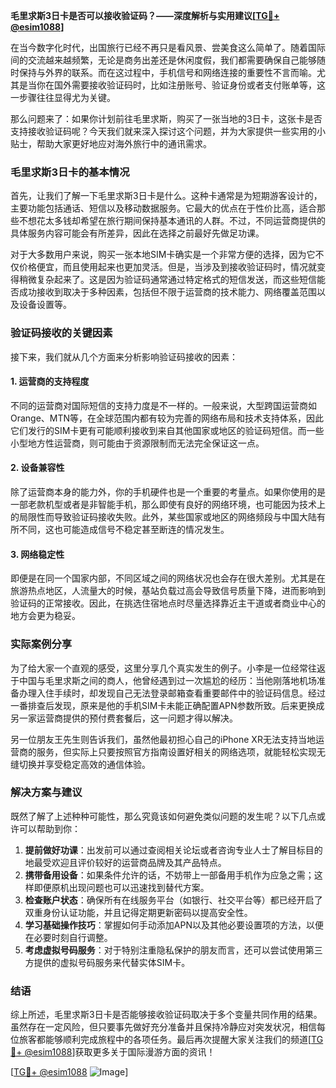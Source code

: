 **毛里求斯3日卡是否可以接收验证码？——深度解析与实用建议[[TG💪+ @esim1088](https://t.me/s/esim1088)]**

在当今数字化时代，出国旅行已经不再只是看风景、尝美食这么简单了。随着国际间的交流越来越频繁，无论是商务出差还是休闲度假，我们都需要确保自己能够随时保持与外界的联系。而在这过程中，手机信号和网络连接的重要性不言而喻。尤其是当你在国外需要接收验证码时，比如注册账号、验证身份或者支付账单等，这一步骤往往显得尤为关键。

那么问题来了：如果你计划前往毛里求斯，购买了一张当地的3日卡，这张卡是否支持接收验证码呢？今天我们就来深入探讨这个问题，并为大家提供一些实用的小贴士，帮助大家更好地应对海外旅行中的通讯需求。

### 毛里求斯3日卡的基本情况

首先，让我们了解一下毛里求斯3日卡是什么。这种卡通常是为短期游客设计的，主要功能包括通话、短信以及移动数据服务。它最大的优点在于性价比高，适合那些不想花太多钱却希望在旅行期间保持基本通讯的人群。不过，不同运营商提供的具体服务内容可能会有所差异，因此在选择之前最好先做足功课。

对于大多数用户来说，购买一张本地SIM卡确实是一个非常方便的选择，因为它不仅价格便宜，而且使用起来也更加灵活。但是，当涉及到接收验证码时，情况就变得稍微复杂起来了。这是因为验证码通常通过特定格式的短信发送，而这些短信能否成功接收到取决于多种因素，包括但不限于运营商的技术能力、网络覆盖范围以及设备设置等。

### 验证码接收的关键因素

接下来，我们就从几个方面来分析影响验证码接收的因素：

#### 1. 运营商的支持程度

不同的运营商对国际短信的支持力度是不一样的。一般来说，大型跨国运营商如Orange、MTN等，在全球范围内都有较为完善的网络布局和技术支持体系，因此它们发行的SIM卡更有可能顺利接收到来自其他国家或地区的验证码短信。而一些小型地方性运营商，则可能由于资源限制而无法完全保证这一点。

#### 2. 设备兼容性

除了运营商本身的能力外，你的手机硬件也是一个重要的考量点。如果你使用的是一部老款机型或者是非智能手机，那么即使有良好的网络环境，也可能因为技术上的局限性而导致验证码接收失败。此外，某些国家或地区的网络频段与中国大陆有所不同，这也可能造成信号不稳定甚至断连的情况发生。

#### 3. 网络稳定性

即便是在同一个国家内部，不同区域之间的网络状况也会存在很大差别。尤其是在旅游热点地区，人流量大的时候，基站负载过高会导致信号质量下降，进而影响到验证码的正常接收。因此，在挑选住宿地点时尽量选择靠近主干道或者商业中心的地方会更为稳妥。

### 实际案例分享

为了给大家一个直观的感受，这里分享几个真实发生的例子。小李是一位经常往返于中国与毛里求斯之间的商人，他曾经遇到过一次尴尬的经历：当他刚落地机场准备办理入住手续时，却发现自己无法登录邮箱查看重要邮件中的验证码信息。经过一番排查后发现，原来是他的手机SIM卡未能正确配置APN参数所致。后来更换成另一家运营商提供的预付费套餐后，这一问题才得以解决。

另一位朋友王先生则告诉我们，虽然他最初担心自己的iPhone XR无法支持当地运营商的服务，但实际上只要按照官方指南设置好相关的网络选项，就能轻松实现无缝切换并享受稳定高效的通信体验。

### 解决方案与建议

既然了解了上述种种可能性，那么究竟该如何避免类似问题的发生呢？以下几点或许可以帮助到你：

1. **提前做好功课**：出发前可以通过查阅相关论坛或者咨询专业人士了解目标目的地最受欢迎且评价较好的运营商品牌及其产品特点。
2. **携带备用设备**：如果条件允许的话，不妨带上一部备用手机作为应急之需；这样即便原机出现问题也可以迅速找到替代方案。
3. **检查账户状态**：确保所有在线服务平台（如银行、社交平台等）都已经开启了双重身份认证功能，并且记得定期更新密码以提高安全性。
4. **学习基础操作技巧**：掌握如何手动添加APN以及其他必要设置项的方法，以便在必要时刻自行调整。
5. **考虑虚拟号码服务**：对于特别注重隐私保护的朋友而言，还可以尝试使用第三方提供的虚拟号码服务来代替实体SIM卡。

### 结语

综上所述，毛里求斯3日卡是否能够接收验证码取决于多个变量共同作用的结果。虽然存在一定风险，但只要事先做好充分准备并且保持冷静应对突发状况，相信每位旅客都能够顺利完成旅程中的各项任务。最后再次提醒大家关注我们的频道[[TG💪+ @esim1088](https://t.me/s/esim1088)]获取更多关于国际漫游方面的资讯！

[[TG💪+ @esim1088](https://t.me/s/esim1088) ![Image](https://i.postimg.cc/4NQfJmqS/Snipaste-2025-05-13-00-14-12.png)]